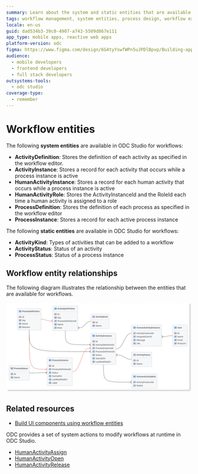 ```yaml
---
summary: Learn about the system and static entities that are available in ODC Studio for workflows
tags: workflow management, system entities, process design, workflow execution, workflow automation
locale: en-us
guid: dad534b3-39c0-4907-a743-5509d867e111
app_type: mobile apps, reactive web apps
platform-version: odc
figma: https://www.figma.com/design/6G4tyYswfWPn5uJPDlBpvp/Building-apps?node-id=6675-2
audience:
  - mobile developers
  - frontend developers
  - full stack developers
outsystems-tools:
  - odc studio
coverage-type:
  - remember
---
```


# Workflow entities

The following **system entities** are available in ODC Studio for workflows:

* **ActivityDefinition**: Stores the definition of each activity as specified in the workflow editor.
* **ActivityInstance**: Stores a record for each activity that occurs while a process instance is active
* **HumanActivityInstance**: Stores a record for each human activity that occurs while a process instance is active
* **HumanActivityRole**: Stores the ActivityInstanceId and the RoleId each time a human activity is assigned to a role
* **ProcessDefinition**: Stores the definition of each process as specified in the workflow editor
* **ProcessInstance**: Stores a record for each active process instance

The following **static entities** are available in ODC Studio for workflows:

* **ActivityKind**: Types of activities that can be added to a workflow
* **ActivityStatus**: Status of an activity 
* **ProcessStatus**: Status of a process instance 

## Workflow entity relationships 

The following diagram illustrates the relationship between the entities that are available for workflows.

![Diagram illustrating the relationships between workflow entities](images/workflow-entities-relationship-odcs.png "Workflow entity relationships")

## Related resources

* [Build UI components using workflow entities](filter-workflows.md)

ODC provides a set of system actions to modify workflows at runtime in ODC Studio. 

* [HumanActivityAssign](../../reference/system-actions/workflows.md#humanactivityassign)
* [HumanActivityOpen](../../reference/system-actions/workflows.md#humanactivityopen)
* [HumanActivityRelease](../../reference/system-actions/workflows.md#humanactivityrelease)